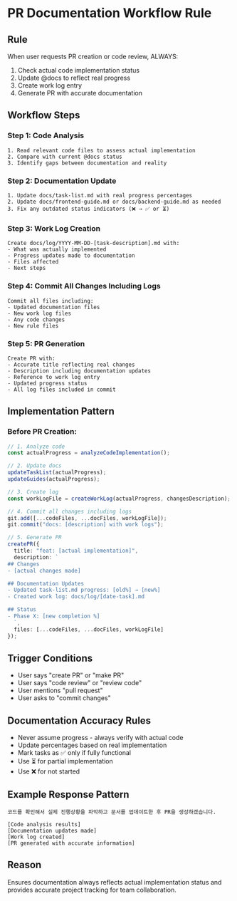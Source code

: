 # PR Documentation Workflow Rule

## Rule
When user requests PR creation or code review, ALWAYS:
1. Check actual code implementation status
2. Update @docs to reflect real progress
3. Create work log entry
4. Generate PR with accurate documentation

## Workflow Steps

### Step 1: Code Analysis
```
1. Read relevant code files to assess actual implementation
2. Compare with current @docs status
3. Identify gaps between documentation and reality
```

### Step 2: Documentation Update
```
1. Update docs/task-list.md with real progress percentages
2. Update docs/frontend-guide.md or docs/backend-guide.md as needed
3. Fix any outdated status indicators (❌ → ✅ or ⏳)
```

### Step 3: Work Log Creation
```
Create docs/log/YYYY-MM-DD-[task-description].md with:
- What was actually implemented
- Progress updates made to documentation
- Files affected
- Next steps
```

### Step 4: Commit All Changes Including Logs
```
Commit all files including:
- Updated documentation files
- New work log files
- Any code changes
- New rule files
```

### Step 5: PR Generation
```
Create PR with:
- Accurate title reflecting real changes
- Description including documentation updates
- Reference to work log entry
- Updated progress status
- All log files included in commit
```

## Implementation Pattern

### Before PR Creation:
```typescript
// 1. Analyze code
const actualProgress = analyzeCodeImplementation();

// 2. Update docs
updateTaskList(actualProgress);
updateGuides(actualProgress);

// 3. Create log
const workLogFile = createWorkLog(actualProgress, changesDescription);

// 4. Commit all changes including logs
git.add([...codeFiles, ...docFiles, workLogFile]);
git.commit("docs: [description] with work logs");

// 5. Generate PR
createPR({
  title: "feat: [actual implementation]",
  description: `
## Changes
- [actual changes made]

## Documentation Updates
- Updated task-list.md progress: [old%] → [new%]
- Created work log: docs/log/[date-task].md

## Status
- Phase X: [new completion %]
  `,
  files: [...codeFiles, ...docFiles, workLogFile]
});
```

## Trigger Conditions
- User says "create PR" or "make PR"
- User says "code review" or "review code"
- User mentions "pull request"
- User asks to "commit changes"

## Documentation Accuracy Rules
- Never assume progress - always verify with actual code
- Update percentages based on real implementation
- Mark tasks as ✅ only if fully functional
- Use ⏳ for partial implementation
- Use ❌ for not started

## Example Response Pattern
```
코드를 확인해서 실제 진행상황을 파악하고 문서를 업데이트한 후 PR을 생성하겠습니다.

[Code analysis results]
[Documentation updates made]
[Work log created]
[PR generated with accurate information]
```

## Reason
Ensures documentation always reflects actual implementation status and provides accurate project tracking for team collaboration.